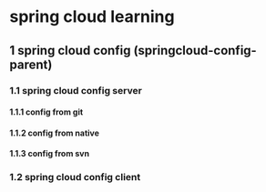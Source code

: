 
# spring cloud  learning


## 1 spring cloud config (springcloud-config-parent)
 ### 1.1 spring cloud config server
  #### 1.1.1 config from git
  #### 1.1.2 config from native
  #### 1.1.3 config from svn
 ### 1.2 spring cloud config client